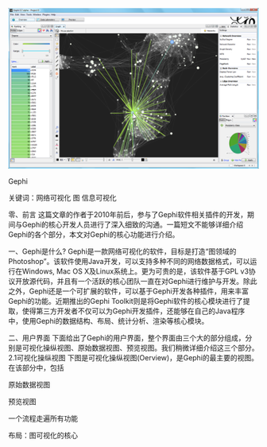 
![封面](tools/screen.png "hello")



Gephi

关键词：网络可视化 图 信息可视化 

零、前言
这篇文章的作者于2010年前后，参与了Gephi软件相关插件的开发，期间与Gephi的核心开发人员进行了深入细致的沟通。一篇短文不能够详细介绍Gephi的各个部分，本文对Gephi的核心功能进行介绍。

一、Gephi是什么?
Gephi是一款网络可视化的软件，目标是打造“图领域的Photoshop”。该软件使用Java开发，可以支持多种不同的网络数据格式，可以运行在Windows, Mac OS X及Linux系统上。更为可贵的是，该软件基于GPL v3协议开放源代码，并且有一个活跃的核心团队一直在对Gephi进行维护与开发。除此之外，Gephi还是一个可扩展的软件，可以基于Gephi开发各种插件，用来丰富Gephi的功能。近期推出的Gephi Toolkit则是将Gephi软件的核心模块进行了提取，使得第三方开发者不仅可以为Gephi开发插件，还能够在自己的Java程序中，使用Gephi的数据结构、布局、统计分析、渲染等核心模块。

二、用户界面
下面给出了Gephi的用户界面，整个界面由三个大的部分组成，分别是可视化操纵视图、原始数据视图、预览视图。我们稍微详细介绍这三个部分。
2.1可视化操纵视图
下图是可视化操纵视图(Oerview)，是Gephi的最主要的视图。在该部分中，包括
 
 原始数据视图

 

预览视图

 

一个流程走遍所有功能

布局：图可视化的核心

